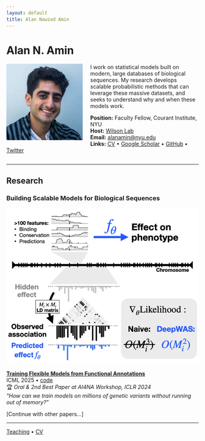 ```yaml
---
layout: default
title: Alan Nawzad Amin
---
```


# Alan N. Amin

<img src="/assets/zUg6W86__400x400.jpg" alt="Alan Nawzad Amin" style="float: left; width: 200px; margin-right: 20px; margin-bottom: 10px;">

I work on statistical models built on modern, large databases of biological sequences. My research develops scalable probabilistic methods that can leverage these massive datasets, and seeks to understand why and when these models work.

**Position:** Faculty Fellow, Courant Institute, NYU  
**Host:** [Wilson Lab](https://cims.nyu.edu/~andrewgw/)  
**Email:** alanamin@nyu.edu  
**Links:** [CV](/cv) • [Google Scholar](https://scholar.google.com/citations?user=oJ9N-SwAAAAJ&hl=en) • [GitHub](https://github.com/AlanNawzadAmin) • [Twitter](https://x.com/AlanNawzadAmin)

<div style="clear: both;"></div>

---

## Research

### Building Scalable Models for Biological Sequences

<div class="paper">
<img src="/assets/deepwas-thumb.png" class="thumb">
<div class="paper-content">

**[Training Flexible Models from Functional Annotations](https://arxiv.org/abs/2506.19598)**  
ICML 2025 • [code](https://github.com/AlanNawzadAmin/DeepWAS)  
🏆 *Oral & 2nd Best Paper at AI4NA Workshop, ICLR 2024*  
*"How can we train models on millions of genetic variants without running out of memory?"*

</div>
</div>

[Continue with other papers...]

---

[Teaching](/teaching) • [CV](/cv)
